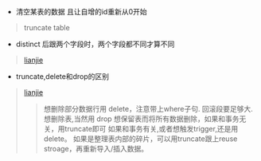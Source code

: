 * 清空某表的数据 且让自增的id重新从0开始
> truncate table

* distinct 后跟两个字段时，两个字段都不同才算不同
> [lianjie ](https://blog.csdn.net/djun100/article/details/10452165)

* truncate,delete和drop的区别
> [lianjie](https://www.cnblogs.com/SaraMoring/p/5607537.html)
>> 想删除部分数据行用 delete，注意带上where子句. 回滚段要足够大.
>> 想删除表,当然用 drop
>> 想保留表而将所有数据删除，如果和事务无关，用truncate即可
>> 如果和事务有关,或者想触发trigger,还是用delete。
>> 如果是整理表内部的碎片，可以用truncate跟上reuse stroage，再重新导入/插入数据。